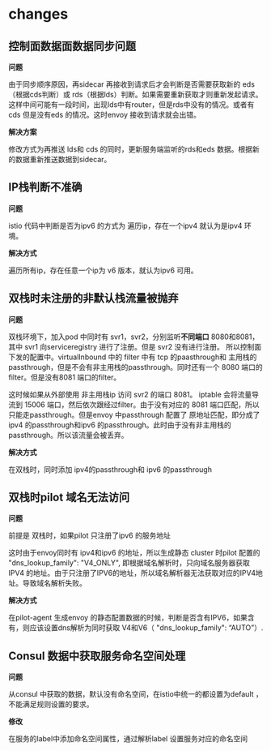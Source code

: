 # changes

## 控制面数据面数据同步问题

**问题**

由于同步顺序原因，再sidecar 再接收到请求后才会判断是否需要获取新的 eds（根据cds判断）或 rds（根据lds）判断。如果需要重新获取才则重新发起请求。这样中间可能有一段时间，出现lds中有router，但是rds中没有的情况。或者有cds 但是没有eds 的情况。这时envoy 接收到请求就会出错。

**解决方案**

修改方式为再推送 lds和 cds 的同时，更新服务端监听的rds和eds 数据。根据新的数据重新推送数据到sidecar。



## IP栈判断不准确

**问题**

 istio 代码中判断是否为ipv6 的方式为 遍历ip，存在一个ipv4 就认为是ipv4 环境。

**解决方式**

遍历所有ip，存在任意一个ip为 v6 版本，就认为ipv6 可用。



## 双栈时未注册的非默认栈流量被抛弃

**问题**

双栈环境下，加入pod 中同时有 svr1，svr2，分别监听**不同端口** 8080和8081，其中 svr1 向serviceregistry 进行了注册。但是 svr2 没有进行注册。 所以控制面下发的配置中。virtualInbound 中的 filter 中有 tcp 的paasthrough和 主用栈的passthrough，但是不会有非主用栈的passthrough。同时还有一个 8080 端口的filter。但是没有8081 端口的filter。

这时候如果从外部使用 非主用栈ip 访问 svr2 的端口 8081。 iptable 会将流量导流到 15006 端口，然后依次跟经过filter。由于没有对应的 8081 端口匹配，所以只能走passthrough。但是envoy 中passthrough 配置了 原地址匹配，即分成了 ipv4 的passthrough和ipv6 的passthrough。此时由于没有非主用栈的passthrough。所以该流量会被丢弃。

**解决方式**

在双栈时，同时添加 ipv4的passthrough和 ipv6 的passthrough

## 双栈时pilot 域名无法访问

**问题**

前提是 双栈时，如果pilot 只注册了ipv6 的服务地址

这时由于envoy同时有 ipv4和ipv6 的地址，所以生成静态 cluster 时pilot 配置的  "dns\_lookup\_family": "V4\_ONLY", 即根据域名解析时，只向域名服务器获取IPV4 的地址。由于只注册了IPV6的地址，所以域名解析器无法获取对应的IPV4地址。导致域名解析失败。

**解决方式**

在pilot-agent 生成envoy 的静态配置数据的时候，判断是否含有IPV6，如果含有，则应该设置dns解析为同时获取 V4和V6（ "dns\_lookup\_family": “AUTO”）.

## Consul 数据中获取服务命名空间处理

**问题**

从consul 中获取的数据，默认没有命名空间，在istio中统一的都设置为default ，不能满足规则设置的要求。

**修改**

在服务的label中添加命名空间属性，通过解析label 设置服务对应的命名空间





